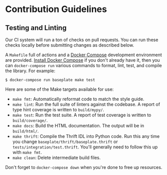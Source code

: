 # Contribution Guidelines

## Testing and Linting

Our CI system will run a ton of checks on pull requests. You can run these
checks locally before submitting changes as described below.

A `Makefile` full of actions and a [Docker Compose] development environment are
provided. [Install Docker Compose] if you don't already have it, then you can
`docker-compose run` various commands to format, lint, test, and compile the
library. For example:

```console
$ docker-compose run baseplate make test
```

Here are some of the Make targets available for use:

* `make fmt`: Automatically reformat code to match the style guide.
* `make lint`: Run the full suite of linters against the codebase. A report of
  type hint coverage is written to `build/mypy/`.
* `make test`: Run the test suite. A report of test coverage is written to
  `build/coverage/`.
* `make docs`: Build the HTML documentation. The output will be in `build/html/`.
* `make thrift`: Compile the Thrift IDL into Python code. Run this any time you
  change `baseplate/thrift/baseplate.thrift` or
  `tests/integration/test.thrift`. You'll generally need to follow this up with
  `make fmt`.
* `make clean`: Delete intermediate build files.

Don't forget to `docker-compose down` when you're done to free up resources.

[Docker Compose]: https://docs.docker.com/compose/
[Install Docker Compose]: https://docs.docker.com/compose/install/
